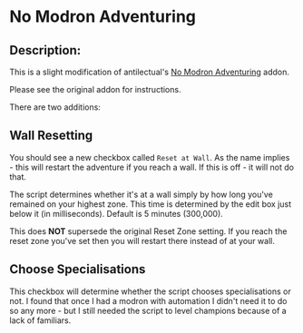 # No Modron Adventuring
## Description:
This is a slight modification of antilectual's [No Modron Adventuring](https://github.com/antilectual/IC_Addons/tree/main/IC_Addons/IC_NoModronAdventuring_Extra) addon.

Please see the original addon for instructions.

There are two additions:

## Wall Resetting

You should see a new checkbox called `Reset at Wall`. As the name implies - this will restart the adventure if you reach a wall. If this is off - it will not do that.

The script determines whether it's at a wall simply by how long you've remained on your highest zone. This time is determined by the edit box just below it (in milliseconds). Default is 5 minutes (300,000).

This does **NOT** supersede the original Reset Zone setting. If you reach the reset zone you've set then you will restart there instead of at your wall.

## Choose Specialisations

This checkbox will determine whether the script chooses specialisations or not. I found that once I had a modron with automation I didn't need it to do so any more - but I still needed the script to level champions because of a lack of familiars.
